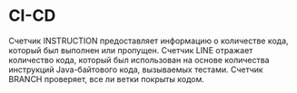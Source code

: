 # CI-CD
 Счетчик INSTRUCTION предоставляет информацию о количестве кода, который был выполнен или пропущен.
 Счетчик LINE отражает количество кода, который был использован на основе количества инструкций Java-байтового кода, вызываемых тестами.
 Счетчик BRANCH проверяет, все ли ветки покрыты кодом.
